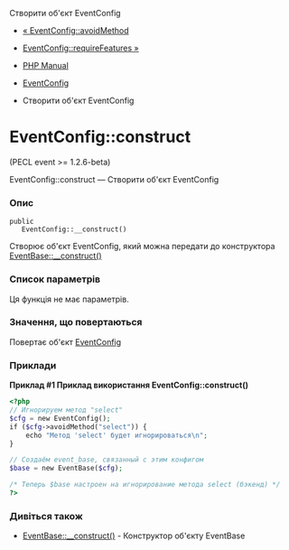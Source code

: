 Створити об'єкт EventConfig

-   [« EventConfig::avoidMethod](eventconfig.avoidmethod.html)
    
-   [EventConfig::requireFeatures »](eventconfig.requirefeatures.html)
    
-   [PHP Manual](index.html)
    
-   [EventConfig](class.eventconfig.html)
    
-   Створити об'єкт EventConfig
    

# EventConfig::construct

(PECL event >= 1.2.6-beta)

EventConfig::construct — Створити об'єкт EventConfig

### Опис

```methodsynopsis
public
   EventConfig::__construct()
```

Створює об'єкт EventConfig, який можна передати до конструктора [EventBase::\_\_construct()](eventbase.construct.html)

### Список параметрів

Ця функція не має параметрів.

### Значення, що повертаються

Повертає об'єкт [EventConfig](class.eventconfig.html)

### Приклади

**Приклад #1 Приклад використання **EventConfig::construct()****

```php
<?php
// Игнорируем метод "select"
$cfg = new EventConfig();
if ($cfg->avoidMethod("select")) {
    echo "Метод 'select' будет игнорироваться\n";
}

// Создаём event_base, связанный с этим конфигом
$base = new EventBase($cfg);

/* Теперь $base настроен на игнорирование метода select (бэкенд) */
?>
```

### Дивіться також

-   [EventBase::\_\_construct()](eventbase.construct.html) - Конструктор об'єкту EventBase